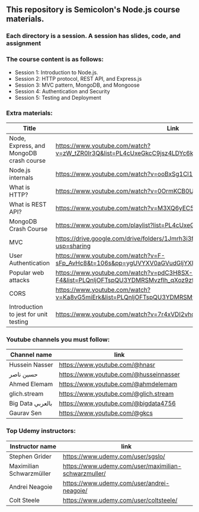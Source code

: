 ## This repository is Semicolon's Node.js course materials.

### Each directory is a session. A session has slides, code, and assignment

### The course content is as follows:

-   Session 1: Introduction to Node.js.
-   Session 2: HTTP protocol, REST API, and Express.js
-   Session 3: MVC pattern, MongoDB, and Mongoose
-   Session 4: Authentication and Security
-   Session 5: Testing and Deployment

### Extra materials:

| Title                                   | Link                                                                                                 |
| --------------------------------------- | ---------------------------------------------------------------------------------------------------- |
| Node, Express, and MongoDB crash course | https://www.youtube.com/watch?v=zW_tZR0Ir3Q&list=PL4cUxeGkcC9jsz4LDYc6kv3ymONOKxwBU&index=11         |
| Node.js internals                       | https://www.youtube.com/watch?v=ooBxSg1Cl1w                                                          |
| What is HTTP?                           | https://www.youtube.com/watch?v=0OrmKCB0UrQ                                                          |
| What is REST API?                       | https://www.youtube.com/watch?v=M3XQ6yEC51Q&t                                                        |
| MongoDB Crash Course                    | https://www.youtube.com/playlist?list=PL4cUxeGkcC9h77dJ-QJlwGlZlTd4ecZOA                             |
| MVC                                     | https://drive.google.com/drive/folders/1Jmrh3i3f2pbWxncKwPpCQfoF5NSoXmwb?usp=sharing                 |
| User Authentication                     | https://www.youtube.com/watch?v=F-sFp_AvHc8&t=106s&pp=ygUVYXV0aGVudGljYXRpb24gaW4ganNc               |
| Popular web attacks                     | https://www.youtube.com/watch?v=pdC3H8SX-F4&list=PLQnljOFTspQU3YDMRSMvzflh_qXoz9zfv&index=40&pp=iAQB |
| CORS                                    | https://www.youtube.com/watch?v=Ka8vG5miErk&list=PLQnljOFTspQU3YDMRSMvzflh_qXoz9zfv&index=11         |
| Introduction to jest for unit testing   | https://www.youtube.com/watch?v=7r4xVDI2vho                                                          |

### Youtube channels you must follow:

| Channel name     | link                                   |
| ---------------- | -------------------------------------- |
| Hussein Nasser   | https://www.youtube.com/@hnasr         |
| حسين ناصر        | https://www.youtube.com/@husseinnasser |
| Ahmed Elemam     | https://www.youtube.com/@ahmdelemam    |
| glich.stream     | https://www.youtube.com/@glich.stream  |
| Big Data بالعربي | https://www.youtube.com/@bigdata4756   |
| Gaurav Sen       | https://www.youtube.com/@gkcs          |

### Top Udemy instructors:

| Instructor name          | link                                                 |
| ------------------------ | ---------------------------------------------------- |
| Stephen Grider           | https://www.udemy.com/user/sgslo/                    |
| Maximilian Schwarzmüller | https://www.udemy.com/user/maximilian-schwarzmuller/ |
| Andrei Neagoie           | https://www.udemy.com/user/andrei-neagoie/           |
| Colt Steele              | https://www.udemy.com/user/coltsteele/               |

